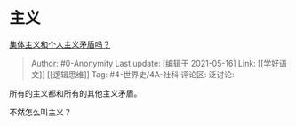 # 主义
[集体主义和个人主义矛盾吗？](https://www.zhihu.com/question/30269737/answer/1029505382)

> Author: #0-Anonymity
> Last update: [编辑于 2021-05-16]
> Link: [[学好语文]] [[逻辑思维]]
> Tag: #4-世界史/4A-社科
> 评论区:
> 泛讨论:

所有的主义都和所有的其他主义矛盾。

不然怎么叫主义？
